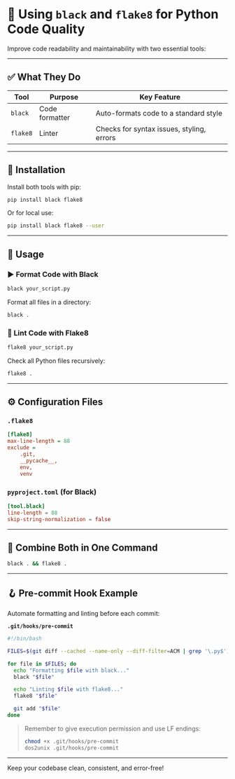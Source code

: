 # 🧹 Using `black` and `flake8` for Python Code Quality

Improve code readability and maintainability with two essential tools:

---

## ✅ What They Do

| Tool     | Purpose        | Key Feature                               |
| -------- | -------------- | ----------------------------------------- |
| `black`  | Code formatter | Auto-formats code to a standard style     |
| `flake8` | Linter         | Checks for syntax issues, styling, errors |

---

## 🔧 Installation

Install both tools with pip:

```bash
pip install black flake8
```

Or for local use:

```bash
pip install black flake8 --user
```

---

## 🧪 Usage

### ▶️ Format Code with Black

```bash
black your_script.py
```

Format all files in a directory:

```bash
black .
```

### 🧪 Lint Code with Flake8

```bash
flake8 your_script.py
```

Check all Python files recursively:

```bash
flake8 .
```

---

## ⚙️ Configuration Files

### `.flake8`

```ini
[flake8]
max-line-length = 88
exclude =
    .git,
    __pycache__,
    env,
    venv
```

### `pyproject.toml` (for Black)

```toml
[tool.black]
line-length = 88
skip-string-normalization = false
```

---

## 🔄 Combine Both in One Command

```bash
black . && flake8 .
```

---

## 🪝 Pre-commit Hook Example

Automate formatting and linting before each commit:

**`.git/hooks/pre-commit`**

```bash
#!/bin/bash

FILES=$(git diff --cached --name-only --diff-filter=ACM | grep '\.py$')

for file in $FILES; do
  echo "Formatting $file with black..."
  black "$file"

  echo "Linting $file with flake8..."
  flake8 "$file"

  git add "$file"
done
```

> Remember to give execution permission and use LF endings:
>
> ```bash
> chmod +x .git/hooks/pre-commit
> dos2unix .git/hooks/pre-commit
> ```

---

Keep your codebase clean, consistent, and error-free!
